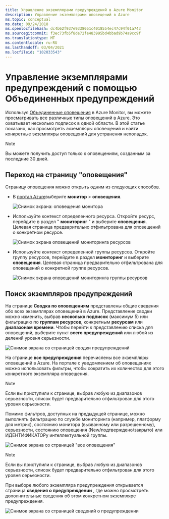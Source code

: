 ```yaml
---
title: Управление экземплярами предупреждений в Azure Monitor
description: Управление экземплярами оповещений в Azure
ms.topic: conceptual
ms.date: 09/24/2018
ms.openlocfilehash: dc4b62f937e9338051c4018554ec47c94f01a743
ms.sourcegitcommit: f3ec73fb5f8de72fe483995bd4bbad9b74a9cc9f
ms.translationtype: MT
ms.contentlocale: ru-RU
ms.lasthandoff: 03/04/2021
ms.locfileid: "102033543"
---
```

# <a name="manage-alert-instances-with-unified-alerts"></a>Управление экземплярами предупреждений с помощью Объединенных предупреждений

Используя [Объединенные оповещения](./alerts-overview.md) в Azure Monitor, вы можете просматривать все различные типы оповещений в Azure. Это охватывает несколько подписок в одной области. В этой статье показано, как просмотреть экземпляры оповещений и найти конкретные экземпляры оповещений для устранения неполадок.

> [!NOTE]
> Вы можете получить доступ только к оповещениям, созданным за последние 30 дней.

## <a name="go-to-the-alerts-page"></a>Переход на страницу "оповещения"

Страницу оповещения можно открыть одним из следующих способов.

- В [портал Azure](https://portal.azure.com/)выберите **монитор**  >  **оповещения**.  

     ![Снимок экрана: оповещения монитора](media/alerts-managing-alert-instances/monitoring-alerts-managing-alert-instances-toc.jpg)
  
- Используйте контекст определенного ресурса. Откройте ресурс, перейдите в раздел " **мониторинг** " и выберите **оповещения**. Целевая страница предварительно отфильтрована для оповещений о конкретном ресурсе.

     ![Снимок экрана оповещений мониторинга ресурсов](media/alerts-managing-alert-instances/alert-resource.JPG)

- Используйте контекст определенной группы ресурсов. Откройте группу ресурсов, перейдите в раздел **мониторинг** и выберите **оповещения**. Целевая страница предварительно отфильтрована для оповещений о конкретной группе ресурсов.    

     ![Снимок экрана оповещений мониторинга группы ресурсов](media/alerts-managing-alert-instances/alert-rg.JPG)

## <a name="find-alert-instances"></a>Поиск экземпляров предупреждений

На странице **Сводка по оповещениям** представлены общие сведения обо всех экземплярах оповещений в Azure. Представление сводки можно изменить, выбрав **несколько подписок** (максимум 5) или фильтрацию по **группам ресурсов**, конкретным **ресурсам** или **диапазонам времени**. Чтобы перейти к представлению списка для оповещений, выберите пункт **всего предупреждений** или любой из делений уровня серьезности.     

![Снимок экрана со страницей сводки предупреждений](media/alerts-managing-alert-instances/alerts-summary.jpg)
 
На странице **все предупреждения** перечислены все экземпляры оповещений в Azure. На портале с уведомлением об оповещениях можно использовать фильтры, чтобы сократить их количество для этого конкретного экземпляра оповещения.

> [!NOTE]
> Если вы приступили к странице, выбрав любую из диапазонов серьезности, список будет предварительно отфильтрован для этого уровня серьезности.

Помимо фильтров, доступных на предыдущей странице, можно выполнять фильтрацию по службе мониторинга (например, платформу для метрик), состоянию монитора (вызванному или разрешенному), серьезности, состоянию оповещения (New/подтверждено/закрыто) или ИДЕНТИФИКАТОРу интеллектуальной группы.

![Снимок экрана со страницей "все оповещения"](media/alerts-managing-alert-instances/all-alerts.jpg)

> [!NOTE]
> Если вы приступили к странице, выбрав любую из диапазонов серьезности, список будет предварительно отфильтрован для этого уровня серьезности.

При выборе любого экземпляра предупреждения открывается страница **сведения о предупреждении** , где можно просмотреть дополнительные сведения об этом конкретном экземпляре предупреждения.   

![Снимок экрана со страницей сведений о предупреждении](media/alerts-managing-alert-instances/alert-details.jpg)